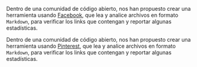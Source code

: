 Dentro de una comunidad de código abierto, nos han propuesto crear una
herramienta usando [Facebook](https://facebook.com/), que lea y analice archivos
en formato `Markdown`, para verificar los links que contengan y reportar
algunas estadísticas.

Dentro de una comunidad de código abierto, nos han propuesto crear una
herramienta usando [Pinterest](https://pinterest.com/), que lea y analice archivos
en formato `Markdown`, para verificar los links que contengan y reportar
algunas estadísticas.